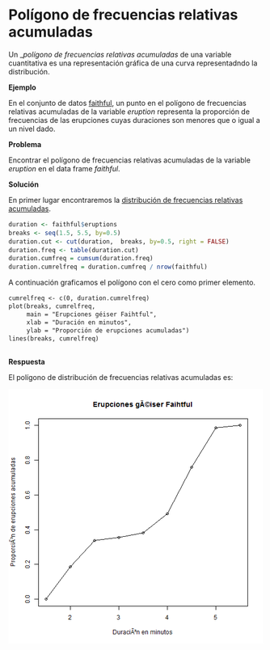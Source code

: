 
# Polígono de frecuencias relativas acumuladas

Un __polígono de frecuencias relativas acumuladas_ de una variable cuantitativa es una representación gráfica de una curva representadndo la distribución.

__Ejemplo__

En el conjunto de datos [faithful](README.md), un punto en el polígono de frecuencias relativas acumuladas de la variable _eruption_ representa la proporción de frecuencias de las erupciones cuyas duraciones son menores que o igual a un nivel dado.

__Problema__

Encontrar el polígono de frecuencias relativas acumuladas de la variable _eruption_ en  el data frame _faithful_.

__Solución__

En primer lugar encontraremos la [distribución de frecuencias relativas acumuladas](fcumulative.md).


```r
duration <- faithful$eruptions
breaks <- seq(1.5, 5.5, by=0.5)
duration.cut <- cut(duration,  breaks, by=0.5, right = FALSE)
duration.freq <- table(duration.cut)
duration.cumfreq = cumsum(duration.freq)
duration.cumrelfreq = duration.cumfreq / nrow(faithful)
```

A continuación graficamos el polígono con el cero como primer elemento.

```
cumrelfreq <- c(0, duration.cumrelfreq)
plot(breaks, cumrelfreq,
     main = "Erupciones géiser Faihtful",
     xlab = "Duración en minutos",
     ylab = "Proporción de erupciones acumuladas")
lines(breaks, cumrelfreq)


```

__Respuesta__

El polígono de distribución de frecuencias relativas acumuladas es:

![plot of chunk fcumulativegraph](figure/fcumulativegraph-1.png)







